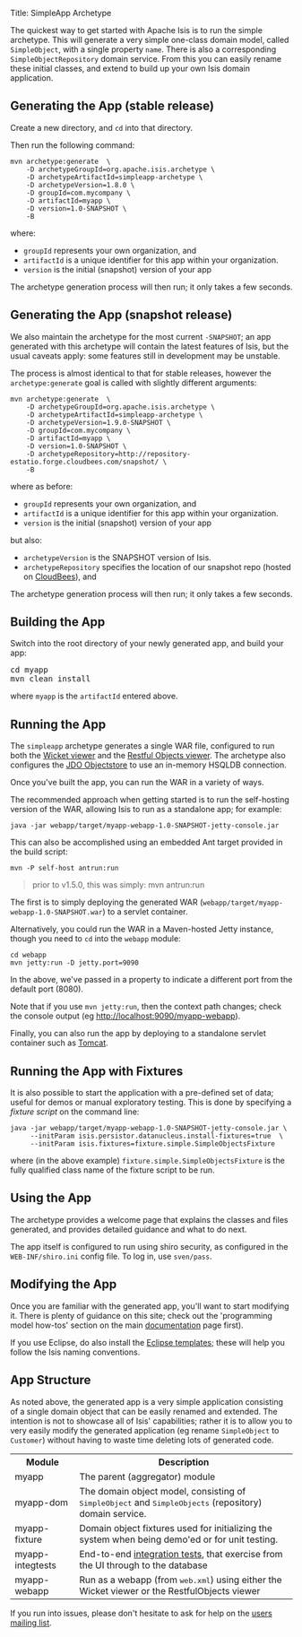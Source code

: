 Title: SimpleApp Archetype

[//]: # (content copied to _user-guide_xxx)

The quickest way to get started with Apache Isis is to run the simple archetype.  This will generate a very simple one-class domain model, called `SimpleObject`, with a single property `name`.  There is also a corresponding `SimpleObjectRepository` domain service.  From this you can easily rename these initial classes, and extend to build up your own Isis domain application.

## Generating the App (stable release)

Create a new directory, and `cd` into that directory.

Then run the following command:

    mvn archetype:generate  \
        -D archetypeGroupId=org.apache.isis.archetype \
        -D archetypeArtifactId=simpleapp-archetype \
        -D archetypeVersion=1.8.0 \
        -D groupId=com.mycompany \
        -D artifactId=myapp \
        -D version=1.0-SNAPSHOT \
        -B

where:

- `groupId` represents your own organization, and
- `artifactId` is a unique identifier for this app within your organization.
- `version` is the initial (snapshot) version of your app

The archetype generation process will then run; it only takes a few seconds.

## Generating the App (snapshot release)

We also maintain the archetype for the most current `-SNAPSHOT`; an app generated with this archetype will contain the latest features of Isis, but the usual caveats apply: some features still in development may be unstable.

The process is almost identical to that for stable releases, however the `archetype:generate` goal is called with slightly different arguments:

    mvn archetype:generate  \
        -D archetypeGroupId=org.apache.isis.archetype \
        -D archetypeArtifactId=simpleapp-archetype \
        -D archetypeVersion=1.9.0-SNAPSHOT \
        -D groupId=com.mycompany \
        -D artifactId=myapp \
        -D version=1.0-SNAPSHOT \
        -D archetypeRepository=http://repository-estatio.forge.cloudbees.com/snapshot/ \
        -B

where as before:

- `groupId` represents your own organization, and
- `artifactId` is a unique identifier for this app within your organization.
- `version` is the initial (snapshot) version of your app

but also:

- `archetypeVersion` is the SNAPSHOT version of Isis.
- `archetypeRepository` specifies the location of our snapshot repo (hosted on [CloudBees](http://www.cloudbees.com)), and

The archetype generation process will then run; it only takes a few seconds.

## Building the App

Switch into the root directory of your newly generated app, and build your app:

<pre>
cd myapp
mvn clean install
</pre>

where `myapp` is the `artifactId` entered above.

## Running the App

The `simpleapp` archetype generates a single WAR file, configured to run both the [Wicket viewer](../../components/viewers/wicket/about.html) and the [Restful Objects viewer](../../components/viewers/wicket/about.html).  The archetype also configures the [JDO Objectstore](../../components/objectstores/jdo/about.html) to use an in-memory HSQLDB connection.  

Once you've built the app, you can run the WAR in a variety of ways. 

The recommended approach when getting started is to run the self-hosting version of the WAR, allowing Isis to run as a standalone app; for example:

    java -jar webapp/target/myapp-webapp-1.0-SNAPSHOT-jetty-console.jar

This can also be accomplished using an embedded Ant target provided in the build script:

    mvn -P self-host antrun:run

> prior to v1.5.0, this was simply: mvn antrun:run
    
The first is to simply deploying the generated WAR (`webapp/target/myapp-webapp-1.0-SNAPSHOT.war`) to a servlet container.


Alternatively, you could run the WAR in a Maven-hosted Jetty instance, though you need to `cd` into the `webapp` module:

    cd webapp
    mvn jetty:run -D jetty.port=9090

In the above, we've passed in a property to indicate a different port from the default port (8080).

Note that if you use `mvn jetty:run`, then the context path changes; check the console output (eg [http://localhost:9090/myapp-webapp](http://localhost:9090/myapp-webapp)).

Finally, you can also run the app by deploying to a standalone servlet container such as [Tomcat](http://tomcat.apache.org).

## Running the App with Fixtures

It is also possible to start the application with a pre-defined set of data; useful for demos or manual exploratory
testing.  This is done by specifying a _fixture script_ on the command line:

    java -jar webapp/target/myapp-webapp-1.0-SNAPSHOT-jetty-console.jar \
         --initParam isis.persistor.datanucleus.install-fixtures=true  \
         --initParam isis.fixtures=fixture.simple.SimpleObjectsFixture
    
where (in the above example) `fixture.simple.SimpleObjectsFixture` is the fully qualified class name of the fixture 
script to be run.

## Using the App

The archetype provides a welcome page that explains the classes and files generated, and provides detailed guidance and what to do next.

The app itself is configured to run using shiro security, as configured in the `WEB-INF/shiro.ini` config file.  To log in, use `sven/pass`.

## Modifying the App

Once you are familiar with the generated app, you'll want to start modifying it.  There is plenty of guidance on this site; check out the 'programming model how-tos' section on the main [documentation](../../documentation.html) page first).

If you use Eclipse, do also install the [Eclipse templates](../resources/editor-templates.html); these will help you follow the Isis naming conventions.  

## App Structure

As noted above, the generated app is a very simple application consisting of a single domain object that can be easily renamed and extended. The intention is not to showcase all of Isis' capabilities; rather it is to allow you to very easily modify the generated application (eg rename `SimpleObject` to `Customer`) without having to waste time deleting lots of generated code.

<table class="table table-striped table-bordered table-condensed">
<tr><th>Module</th><th>Description</th></tr>
<tr><td>myapp</td><td>The parent (aggregator) module</td></tr>
<tr><td>myapp-dom</td><td>The domain object model, consisting of <tt>SimpleObject</tt> and <tt>SimpleObjects</tt> (repository) domain service.</td></tr>
<tr><td>myapp-fixture</td><td>Domain object fixtures used for initializing the system when being demo'ed or for unit testing.</td></tr>
<tr><td>myapp-integtests</td><td>End-to-end <a href="../../core/integtestsupport.html">integration tests</a>, that exercise from the UI through to the database</td></tr>
<tr><td>myapp-webapp</td><td>Run as a webapp (from <tt>web.xml</tt>) using either the Wicket viewer or the RestfulObjects viewer</td></tr>
</table>

If you run into issues, please don't hesitate to ask for help on the [users mailing list](../../support.html).
